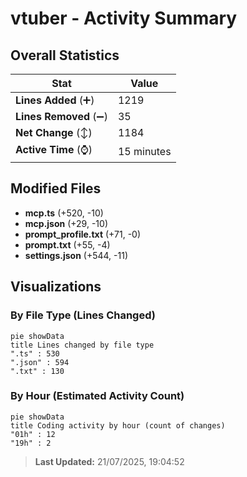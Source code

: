 # vtuber - Activity Summary 

## Overall Statistics

| Stat                   | Value                                                             |
| ---------------------- | ----------------------------------------------------------------- |
| **Lines Added** (➕)   | 1219                                          |
| **Lines Removed** (➖) | 35                                        |
| **Net Change** (↕)    | 1184                |
| **Active Time** (⌚)   | 15 minutes |


## Modified Files
- **mcp.ts** (+520, -10)
- **mcp.json** (+29, -10)
- **prompt_profile.txt** (+71, -0)
- **prompt.txt** (+55, -4)
- **settings.json** (+544, -11)

## Visualizations

### By File Type (Lines Changed)

```mermaid
pie showData
title Lines changed by file type
".ts" : 530
".json" : 594
".txt" : 130
```

### By Hour (Estimated Activity Count)

```mermaid
pie showData
title Coding activity by hour (count of changes)
"01h" : 12
"19h" : 2
```


> **Last Updated:** 21/07/2025, 19:04:52